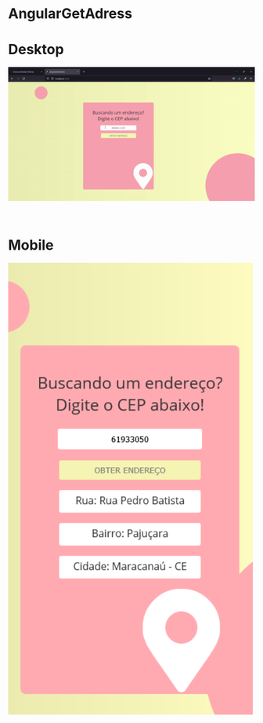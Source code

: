 # AngularGetAdress

<h1>Desktop</h1>
<p>
  <img width="700" src="src/assets/getAdressGif.gif"/>
</p>

<br/>

<h1>Mobile</h1>
<p>
  <img width="500" src="src/assets/getAdressMobile.png"/>
</p>
